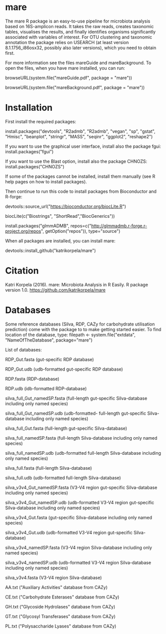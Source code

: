# mare

The mare R package is an easy-to-use pipeline for microbiota analysis based on 16S-amplicon reads. It takes the raw reads, creates taxonomic tables, visualises the results, and finally identifies organisms significantly associated with variables of interest. For OTU clustering and taxonomic annotation the package relies on USEARCH (at least version 8.1.1756_i86osx32, possibly also later versions), which you need to obtain first.

For more information see the files mareGuide and mareBackground. To open the files, when you have mare installed, you can run: 

browseURL(system.file("mareGuide.pdf", package = "mare"))

browseURL(system.file("mareBackground.pdf", package = "mare"))

# Installation

First install the required packages:

install.packages("devtools", "R2admb", "R2admb", "vegan", "sp", "gstat", "Hmisc", "beanplot", "stringr", "MASS", "seqinr", "ggplot2", "reshape2")

If you want to use the graphical user interface, install also the package fgui:
install.packages("fgui")

If you want to use the Blast option, install also the package CHNOZS:
install.packages("CHNOZS")

If some of the packages cannot be installed, install them manually (see R help pages on how to install packages). 

Then continue to run this code to install packages from Bioconductor and R-forge:

devtools::source_url("https://bioconductor.org/biocLite.R")

biocLite(c("Biostrings", "ShortRead","BiocGenerics"))

install.packages("glmmADMB", repos=c("http://glmmadmb.r-forge.r-project.org/repos", getOption("repos")), type="source")

When all packages are installed, you can install mare:

devtools::install_github("katrikorpela/mare")

# Citation

Katri Korpela (2016). mare: Microbiota Analysis in R Easily. R package version 1.0. https://github.com/katrikorpela/mare

# Databases

Some reference databases (Silva, RDP, CAZy for carbohydrate utilisation prediction) come with the package to to make getting started easier. To find location of the database, type:
filepath <- system.file("extdata", "NameOfTheDatabase", package="mare")

List of databases:

RDP_Gut.fasta (gut-specific RDP database)

RDP_Gut.udb  (udb-formatted gut-specific RDP database)

RDP.fasta (RDP-database)

RDP.udb (idb-formatted RDP-database)

silva_full_Gut_namedSP.fasta (full-length gut-specific Silva-database including only named species)

silva_full_Gut_namedSP.udb (udb-formatted- full-length gut-specific Silva-database including only named species)

silva_full_Gut.fasta (full-length gut-specific Silva-database)

silva_full_namedSP.fasta (full-length Silva-database including only named species)

silva_full_namedSP.udb (udb-formatted full-length Silva-database including only named species)

silva_full.fasta (full-length Silva-database)

silva_full.udb (udb-formatted full-length Silva-database)

silva_v3v4_Gut_namedSP.fasta (V3-V4 region gut-specific Silva-database including only named species)

silva_v3v4_Gut_namedSP.udb (udb-formatted V3-V4 region gut-specific Silva-database including only named species)

silva_v3v4_Gut.fasta (gut-specific Silva-database including only named species)

silva_v3v4_Gut.udb (udb-formatted V3-V4 region gut-specific Silva-database)

silva_v3v4_namedSP.fasta (V3-V4 region Silva-database including only named species)

silva_v3v4_namedSP.udb (udb-formatted V3-V4 region Silva-database including only named species)

silva_v3v4.fasta (V3-V4 region Silva-database)

AA.txt ("Auxiliary Activities" database from CAZy)

CE.txt ("Carbohydrate Esterases" database from CAZy)

GH.txt ("Glycoside Hydrolases" database from CAZy)

GT.txt ("Glycosyl Transferases" database from CAZy)

PL.txt ("Polysaccharide Lyases" database from CAZy)





